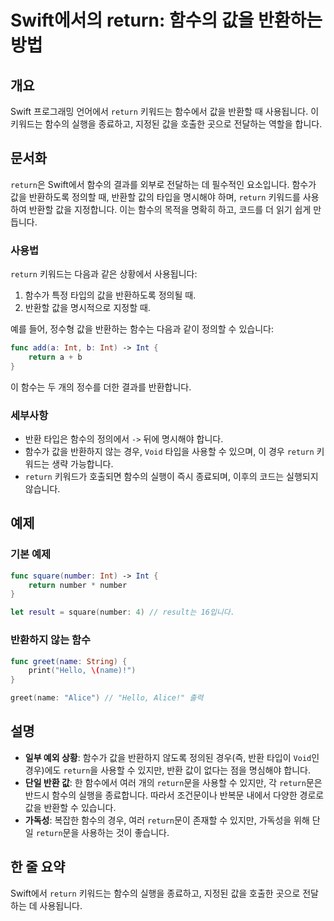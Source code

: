 <!--
Meta Description: # Swift에서의 return: 함수의 값을 반환하는 방법 ## 개요 Swift 프로그래밍 언어에서 `return` 키워드는 함수에서 값을 반환할 때 사용됩니다. 이 키워드는 함수의 실행을 종료하고, 지정된 값을 호출한 곳으로 전달하는 역할을 합니다. ## 문서화 `...
Meta Keywords: return, 함수의, 키워드는, 반환할, int
-->

# Swift에서의 return: 함수의 값을 반환하는 방법

## 개요
Swift 프로그래밍 언어에서 `return` 키워드는 함수에서 값을 반환할 때 사용됩니다. 이 키워드는 함수의 실행을 종료하고, 지정된 값을 호출한 곳으로 전달하는 역할을 합니다.

## 문서화
`return`은 Swift에서 함수의 결과를 외부로 전달하는 데 필수적인 요소입니다. 함수가 값을 반환하도록 정의할 때, 반환할 값의 타입을 명시해야 하며, `return` 키워드를 사용하여 반환할 값을 지정합니다. 이는 함수의 목적을 명확히 하고, 코드를 더 읽기 쉽게 만듭니다.

### 사용법
`return` 키워드는 다음과 같은 상황에서 사용됩니다:
1. 함수가 특정 타입의 값을 반환하도록 정의될 때.
2. 반환할 값을 명시적으로 지정할 때.

예를 들어, 정수형 값을 반환하는 함수는 다음과 같이 정의할 수 있습니다:
```swift
func add(a: Int, b: Int) -> Int {
    return a + b
}
```

이 함수는 두 개의 정수를 더한 결과를 반환합니다.

### 세부사항
- 반환 타입은 함수의 정의에서 `->` 뒤에 명시해야 합니다.
- 함수가 값을 반환하지 않는 경우, `Void` 타입을 사용할 수 있으며, 이 경우 `return` 키워드는 생략 가능합니다.
- `return` 키워드가 호출되면 함수의 실행이 즉시 종료되며, 이후의 코드는 실행되지 않습니다.

## 예제
### 기본 예제
```swift
func square(number: Int) -> Int {
    return number * number
}

let result = square(number: 4) // result는 16입니다.
```

### 반환하지 않는 함수
```swift
func greet(name: String) {
    print("Hello, \(name)!")
}

greet(name: "Alice") // "Hello, Alice!" 출력
```

## 설명
- **일부 예외 상황**: 함수가 값을 반환하지 않도록 정의된 경우(즉, 반환 타입이 `Void`인 경우)에도 `return`을 사용할 수 있지만, 반환 값이 없다는 점을 명심해야 합니다.
- **단일 반환 값**: 한 함수에서 여러 개의 `return`문을 사용할 수 있지만, 각 `return`문은 반드시 함수의 실행을 종료합니다. 따라서 조건문이나 반복문 내에서 다양한 경로로 값을 반환할 수 있습니다.
- **가독성**: 복잡한 함수의 경우, 여러 `return`문이 존재할 수 있지만, 가독성을 위해 단일 `return`문을 사용하는 것이 좋습니다.

## 한 줄 요약
Swift에서 `return` 키워드는 함수의 실행을 종료하고, 지정된 값을 호출한 곳으로 전달하는 데 사용됩니다.